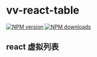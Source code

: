 # vv-react-table

[![NPM version](https://img.shields.io/npm/v/v-react-table.svg?style=flat)](https://npmjs.org/package/vv-react-table)
[![NPM downloads](http://img.shields.io/npm/dm/v-react-table.svg?style=flat)](https://npmjs.org/package/vv-react-table)

## react 虚拟列表
